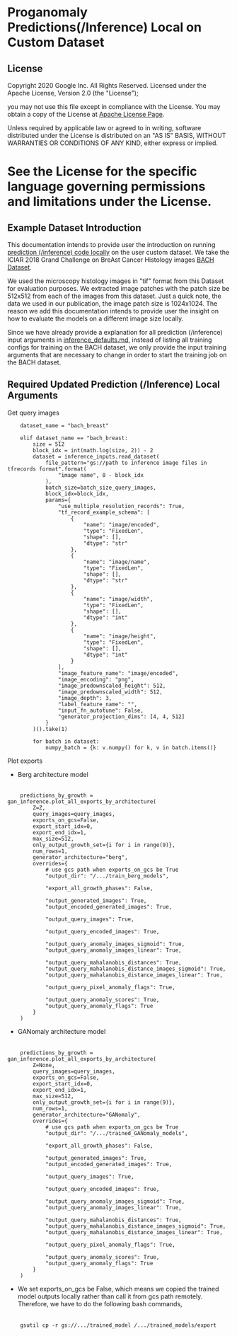 # Proganomaly Predictions(/Inference) Local on Custom Dataset

## License

Copyright 2020 Google Inc. All Rights Reserved.
Licensed under the Apache License, Version 2.0 (the "License");

you may not use this file except in compliance with the License.
You may obtain a copy of the License at [Apache License Page](http://www.apache.org/licenses/LICENSE-2.0).

Unless required by applicable law or agreed to in writing, software distributed under the License is distributed on an 
"AS IS" BASIS, WITHOUT WARRANTIES OR CONDITIONS OF ANY KIND, either express or implied.

See the License for the specific language governing permissions and
limitations under the License.
===================================================

## Example Dataset Introduction
This documentation intends to provide user the introduction on running 
[prediction (/inference) code locally](https://github.com/Steven-N-Hart/P-CEAD/blob/main/notebooks/predict_local.ipynb) on the 
user custom dataset. We take the ICIAR 2018 Grand Challenge on BreAst Cancer Histology images 
[BACH Dataset](https://iciar2018-challenge.grand-challenge.org/Dataset/).

We used the microscopy histology images in "tif" format from this Dataset for evaluation purposes. We 
extracted image patches with the patch size be 512x512 from each of the images from this dataset. Just a quick note, the 
data we used in our publication, the image patch size is 1024x1024. The reason we add this documentation intends to 
provide user the insight on how to evaluate the models on a different image size locally. 

Since we have already provide a explanation for all prediction (/inference) input arguments in 
[inference_defaults.md](https://github.com/Steven-N-Hart/P-CEAD/tree/main/documentation/inference_defaults.md), instead of listing all training configs for training on the 
BACH dataset, we only provide the input training arguments that are necessary to change in order to start the training 
job on the BACH dataset. 

## Required Updated Prediction (/Inference) Local Arguments 

Get query images

        dataset_name = "bach_breast"
        
        elif dataset_name == "bach_breast:
            size = 512
            block_idx = int(math.log(size, 2)) - 2
            dataset = inference_inputs.read_dataset(
                file_pattern="gs://path to inference image files in tfrecords format".format(
                    "image name", 8 - block_idx
                ),
                batch_size=batch_size_query_images,
                block_idx=block_idx,
                params={
                    "use_multiple_resolution_records": True,
                    "tf_record_example_schema": [
                        {
                            "name": "image/encoded",
                            "type": "FixedLen",
                            "shape": [],
                            "dtype": "str"
                        },
                        {
                            "name": "image/name",
                            "type": "FixedLen",
                            "shape": [],
                            "dtype": "str"
                        },
                        {
                            "name": "image/width",
                            "type": "FixedLen",
                            "shape": [],
                            "dtype": "int"
                        },
                        {
                            "name": "image/height",
                            "type": "FixedLen",
                            "shape": [],
                            "dtype": "int"
                        }
                    ],
                    "image_feature_name": "image/encoded",
                    "image_encoding": "png",
                    "image_predownscaled_height": 512,
                    "image_predownscaled_width": 512,
                    "image_depth": 3,
                    "label_feature_name": "",
                    "input_fn_autotune": False,
                    "generator_projection_dims": [4, 4, 512]
                }
            )().take(1)
        
            for batch in dataset:
                numpy_batch = {k: v.numpy() for k, v in batch.items()}

Plot exports
- Berg architecture model
######
        predictions_by_growth = gan_inference.plot_all_exports_by_architecture(
            Z=Z,
            query_images=query_images,
            exports_on_gcs=False,
            export_start_idx=0,
            export_end_idx=1,
            max_size=512,
            only_output_growth_set={i for i in range(9)},
            num_rows=1,
            generator_architecture="berg",
            overrides={
                # use gcs path when exports_on_gcs be True
                "output_dir": "/.../train_berg_models",

                "export_all_growth_phases": False,

                "output_generated_images": True,
                "output_encoded_generated_images": True,

                "output_query_images": True,

                "output_query_encoded_images": True,

                "output_query_anomaly_images_sigmoid": True,
                "output_query_anomaly_images_linear": True,

                "output_query_mahalanobis_distances": True,
                "output_query_mahalanobis_distance_images_sigmoid": True,
                "output_query_mahalanobis_distance_images_linear": True,

                "output_query_pixel_anomaly_flags": True,

                "output_query_anomaly_scores": True,
                "output_query_anomaly_flags": True
            }
        )
        
- GANomaly architecture model 
######                
        predictions_by_growth = gan_inference.plot_all_exports_by_architecture(
            Z=None,
            query_images=query_images,
            exports_on_gcs=False,
            export_start_idx=0,
            export_end_idx=1,
            max_size=512,
            only_output_growth_set={i for i in range(9)},
            num_rows=1,
            generator_architecture="GANomaly",
            overrides={
                # use gcs path when exports_on_gcs be True
                "output_dir": "/.../trained_GANomaly_models",
                
                "export_all_growth_phases": False,

                "output_generated_images": True,
                "output_encoded_generated_images": True,

                "output_query_images": True,

                "output_query_encoded_images": True,

                "output_query_anomaly_images_sigmoid": True,
                "output_query_anomaly_images_linear": True,

                "output_query_mahalanobis_distances": True,
                "output_query_mahalanobis_distance_images_sigmoid": True,
                "output_query_mahalanobis_distance_images_linear": True,

                "output_query_pixel_anomaly_flags": True,

                "output_query_anomaly_scores": True,
                "output_query_anomaly_flags": True
            }
        )

- We set exports_on_gcs be False, which means we copied the trained model outputs locally rather than call it from 
gcs path remotely. Therefore, we have to do the following bash commands,
######
        gsutil cp -r gs://.../trained_model /.../trained_models/export

